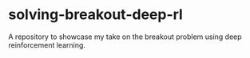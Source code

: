 # solving-breakout-deep-rl
A repository to showcase my take on the breakout problem using deep reinforcement learning.
